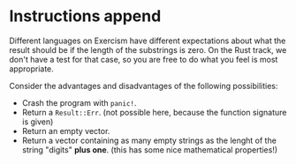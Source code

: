 # Instructions append

Different languages on Exercism have different expectations about what the result should be if the length of the substrings is zero.
On the Rust track, we don't have a test for that case, so you are free to do what you feel is most appropriate.

Consider the advantages and disadvantages of the following possibilities:
- Crash the program with `panic!`.
- Return a `Result::Err`. (not possible here, because the function signature is given)
- Return an empty vector.
- Return a vector containing as many empty strings as the lenght of the string "digits" **plus one**. (this has some nice mathematical properties!)
